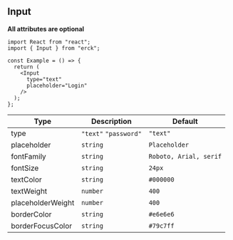 ## Input
**All attributes are optional**
```tsx
import React from "react";
import { Input } from "erck";

const Example = () => {
  return (
    <Input 
      type="text" 
      placeholder="Login"
    />
  );
};
```
| Type | Description | Default |
| ------------- | ------------- | ------------- |
| type  | `"text"` `"password"`  | `"text"` |
| placeholder  | `string`  | `Placeholder` |
| fontFamily | `string` | `Roboto, Arial, serif` |
| fontSize | `string` | `24px` |
| textColor | `string` | `#000000` |
| textWeight | `number` | `400` |
| placeholderWeight | `number` | `400` |
| borderColor | `string` | `#e6e6e6` |
| borderFocusColor | `string` | `#79c7ff` |
